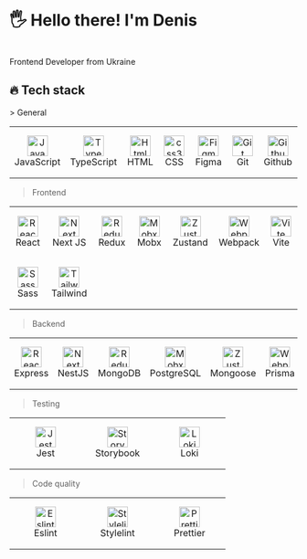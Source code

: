 <h1 align="left">🖐 Hello there! I'm Denis</h1>
<br>
Frontend Developer from Ukraine
<br>
<h2 align="left" id="ndiuky-stack">🔥 Tech stack</h2>
> General
<table width='100%'>
  <tr>
    <td align="center" width="110" height="90">
      <a href="#ndiuky-stack">
        <img src="https://cdn.jsdelivr.net/gh/devicons/devicon/icons/javascript/javascript-original.svg" width="36" height="36" alt="JavaScript" />
      </a>
      <br>JavaScript
    </td>
    <td align="center" width="110" height="90">
      <a href="#ndiuky-stack">
        <img src="https://cdn.jsdelivr.net/gh/devicons/devicon/icons/typescript/typescript-original.svg" width="36" height="36" alt="TypeScript" />
      </a>
      <br>TypeScript
    </td>
    <td align="center" width="110" height="90">
      <a href="#ndiuky-stack">
        <img src="https://cdn.jsdelivr.net/gh/devicons/devicon/icons/html5/html5-original.svg" width="36" height="36" alt="Html5" />
      </a>
      <br>HTML
    </td>
    <td align="center" width="110" height="90"> 
      <a href="#ndiuky-stack">
        <img src="https://cdn.jsdelivr.net/gh/devicons/devicon/icons/css3/css3-original.svg" width="36" height="36" alt="css3" />
      </a>
      <br>CSS
    </td>
    <td align="center" width="110" height="90">
      <a href="#ndiuky-stack">
        <img src="https://cdn.jsdelivr.net/gh/devicons/devicon/icons/figma/figma-original.svg" width="36" height="36" alt="Figma" />
      </a>
      <br>Figma
    </td>
    <td align="center" width="110" height="90">
      <a href="#ndiuky-stack">
        <img src="https://cdn.jsdelivr.net/gh/devicons/devicon/icons/git/git-original.svg" width="36" height="36" alt="Git" />
      </a>
      <br>Git
    </td>
    <td align="center" width="110" height="90"> 
      <a href="#ndiuky-stack">
        <img src="https://cdn.jsdelivr.net/gh/devicons/devicon/icons/github/github-original.svg" width="36" height="36" alt="Github" />
      </a>
      <br>Github
    </td>
  </tr> 
</table>

> Frontend

<table width='100%'>
  <tr>
    <td align="center" width="110" height="90">
      <a href="#ndiuky-stack">
        <img src="https://cdn.jsdelivr.net/gh/devicons/devicon/icons/react/react-original.svg" width="36" height="36" alt="React" />
      </a>
      <br>React
    </td>
    <td align="center" width="110" height="90">
      <a href="#ndiuky-stack">
        <img src="https://cdn.jsdelivr.net/gh/devicons/devicon/icons/nextjs/nextjs-original.svg" width="36" height="36" alt="Next JS" />
      </a>
      <br>Next JS
    </td>
    <td align="center" width="110" height="90">
      <a href="#ndiuky-stack">
        <img src="https://cdn.jsdelivr.net/gh/devicons/devicon/icons/redux/redux-original.svg" width="36" height="36" alt="Redux" />
      </a>
      <br>Redux
    </td>
    <td align="center" width="110" height="90"> 
      <a href="#ndiuky-stack">
        <img src="https://mobx.js.org/assets/mobx.png" width="36" height="36" alt="Mobx" />
      </a>
      <br>Mobx
    </td>
    <td align="center" width="110" height="90"> 
      <a href="#ndiuky-stack">
        <img src="https://user-images.githubusercontent.com/958486/218346783-72be5ae3-b953-4dd7-b239-788a882fdad6.svg" width="36" height="36" alt="Zustand" />
      </a>
      <br>Zustand
    </td>
    <td align="center" width="110" height="90"> 
      <a href="#ndiuky-stack">
        <img src="https://cdn.jsdelivr.net/gh/devicons/devicon/icons/webpack/webpack-original.svg" width="36" height="36" alt="Webpack" />
      </a>
      <br>Webpack
    </td>
    <td align="center" width="110" height="90"> 
      <a href="#ndiuky-stack">
       <img src="https://vitejs.dev/logo-with-shadow.png" width="36" height="36" alt="Vite" />
      </a>
      <br>Vite
    </td> 
  </tr> 
  <tr>
    <td align="center" width="110" height="90">
      <a href="#ndiuky-stack">
        <img src="https://cdn.jsdelivr.net/gh/devicons/devicon/icons/sass/sass-original.svg" width="36" height="36" alt="Sass" />
      </a>
      <br>Sass
    </td>
    <td align="center" width="110" height="90">
      <a href="#ndiuky-stack">
<img src="https://www.svgrepo.com/show/354431/tailwindcss-icon.svg" width="36" height="36" alt="TailwindCSS" />
      </a>
      <br>Tailwind
    </td>
  </tr> 
</table>


> Backend

<table width='100%'>
  <tr>
    <td align="center" width="110" height="90">
      <a href="#ndiuky-stack">
        <img src="https://adware-technologies.s3.amazonaws.com/uploads/technology/thumbnail/20/express-js.png" width="36" height="36" alt="React" />
      </a>
      <br>Express
    </td>
    <td align="center" width="110" height="90">
      <a href="#ndiuky-stack">
        <img src="https://upload.wikimedia.org/wikipedia/commons/a/a8/NestJS.svg" width="36" height="36" alt="Next JS" />
      </a>
      <br>NestJS
    </td>
    <td align="center" width="110" height="90">
      <a href="#ndiuky-stack">
        <img src="https://encrypted-tbn0.gstatic.com/images?q=tbn:ANd9GcT2ZYtHv2OLXmthRPbkmENZRXuqBVDwlsrZ1A&s" width="36" height="36" alt="Redux" />
      </a>
      <br>MongoDB
    </td>
    <td align="center" width="110" height="90"> 
      <a href="#ndiuky-stack">
        <img src="https://upload.wikimedia.org/wikipedia/commons/thumb/2/29/Postgresql_elephant.svg/800px-Postgresql_elephant.svg.png" width="36" height="36" alt="Mobx" />
      </a>
      <br>PostgreSQL
    </td>
    <td align="center" width="110" height="90"> 
      <a href="#ndiuky-stack">
        <img src="https://miro.medium.com/v2/resize:fit:1050/1*OYpEW3PMltGC2MVvJ-5QTw.png" width="36" height="36" alt="Zustand" />
      </a>
      <br>Mongoose
    </td>
    <td align="center" width="110" height="90"> 
      <a href="#ndiuky-stack">
        <img src="https://media2.dev.to/dynamic/image/width=1000,height=420,fit=cover,gravity=auto,format=auto/https%3A%2F%2Fdev-to-uploads.s3.amazonaws.com%2Fuploads%2Farticles%2Fe8wccds3d6jqdrqssn2v.jpg" width="36" height="36" alt="Webpack" />
      </a>
      <br>Prisma
    </td>

</table>

> Testing

<table width='100%'>
  <tr>
    <td align="center" width="110" height="90"> 
      <a href="#ndiuky-stack">
        <img src="https://cdn.jsdelivr.net/gh/devicons/devicon/icons/jest/jest-plain.svg" width="36" height="36" alt="Jest" />
      </a>
      <br>Jest
    </td>
    <td align="center" width="110" height="90"> 
      <a href="#ndiuky-stack">
        <img src="https://cdn.jsdelivr.net/gh/devicons/devicon/icons/storybook/storybook-original.svg" width="36" height="36" alt="Storybook" />
      </a>
      <br>Storybook
    </td>
    <td align="center" width="110" height="90"> 
      <a href="#ndiuky-stack">
        <img src="https://user-images.githubusercontent.com/378279/27998811-43b9906e-6515-11e7-835a-6f596506cc46.png" width="36" height="36" alt="Loki" />
      </a>
      <br>Loki
    </td>
  </tr> 
</table>

> Code quality

<table width='100%'>
  <tr>
    <td align="center" width="110" height="90">
      <a href="#ndiuky-stack">
        <img src="https://cdn.jsdelivr.net/gh/devicons/devicon/icons/eslint/eslint-original.svg" width="36" height="36" alt="Eslint" />
      </a>
      <br>Eslint
    </td>
    <td align="center" width="110" height="90">
      <a href="#ndiuky-stack">
        <img src="https://raw.githubusercontent.com/hipstersmoothie/stylelint-formatter-github/HEAD/logo.png" width="36" height="36" alt="Stylelint" />
      </a>
      <br>Stylelint
    </td>
    <td align="center" width="110" height="90">
      <a href="#ndiuky-stack">
    <img src="https://raw.githubusercontent.com/prettier/prettier-logo/master/images/prettier-icon-light.png" width="36" height="36" alt="Prettier" />
      </a>
      <br>Prettier
    </td>

  </tr> 
</table>
